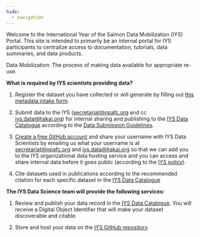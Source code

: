 ```yaml
---
hide:
  - navigation
---
```



Welcome to the International Year of the Salmon Data Mobilization (IYS) Portal. This site is intended to primarily be an internal portal for IYS participants to centralize access to documentation, tutorials, data summaries, and data products.

Data Mobilization: The process of making data available for appropriate re-use.


**What is required by IYS scientists providing data?**

1) Register the dataset you have collected or will generate by filling out [this metadata intake form](https://cioos-siooc.github.io/metadata-entry-form/#/en/iys/submissions). 

2) Submit data to the IYS (secretariat@npafc.org and cc iys.data@hakai.org) for internal sharing and publishing to the [IYS Data Catalogue](https://iys.hakai.org/) according to the [Data Submission Guidelines](https://international-year-of-the-salmon.github.io/about/Data-Submission-Guidelines.html).

3) [Create a free GitHub account](https://github.com/signup) and share your username with IYS Data Scientists by emailing us what your username is at secretariat@npafc.org and iys.data@hakai.org so that we can add you to the IYS organizational data hosting service and you can access and share internal data before it goes public (according to the [IYS policy](https://international-year-of-the-salmon.github.io/about/Final%20IYS%20Data%20Policy_Dec132021.pdf)).

4) Cite datasets used in publications according to the recommended citation for each specific dataset in the [IYS Data Catalogue](https://iys.hakai.org)

**The IYS Data Science team will provide the following services:**

1) Review and publish your data record in the [IYS Data Catalogue](https://iys.hakai.org). You will receive a Digital Object Identifier that will make your dataset discoverable and citable.

2) Store and host your data on the [IYS GitHub repository](https://github.com/international-year-of-the-salmon/).



